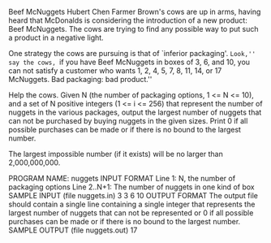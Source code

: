 Beef McNuggets
Hubert Chen
Farmer Brown's cows are up in arms, having heard that McDonalds is considering the introduction of a new product: Beef McNuggets. The cows are trying to find any possible way to put such a product in a negative light.

One strategy the cows are pursuing is that of `inferior packaging'. ``Look,'' say the cows, ``if you have Beef McNuggets in boxes of 3, 6, and 10, you can not satisfy a customer who wants 1, 2, 4, 5, 7, 8, 11, 14, or 17 McNuggets. Bad packaging: bad product.''

Help the cows.
Given N (the number of packaging options, 1 <= N <= 10), and a set of N positive integers (1 <= i <= 256) that represent the number of nuggets in the various packages, output the largest number of nuggets that can not be purchased by buying nuggets in the given sizes.
Print 0 if all possible purchases can be made or if there is no bound to the largest number.

The largest impossible number (if it exists) will be no larger than 2,000,000,000.

PROGRAM NAME: nuggets
INPUT FORMAT
Line 1:	N, the number of packaging options
Line 2..N+1:	The number of nuggets in one kind of box
SAMPLE INPUT (file nuggets.in)
3
3
6
10
OUTPUT FORMAT
The output file should contain a single line containing a single integer that represents the largest number of nuggets that can not be represented or 0 if all possible purchases can be made or if there is no bound to the largest number.
SAMPLE OUTPUT (file nuggets.out)
17